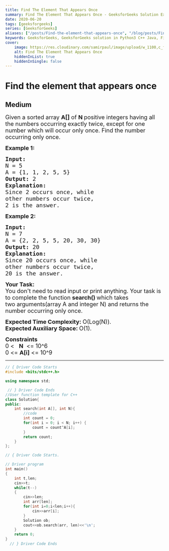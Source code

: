 ```yaml
---
title: Find The Element That Appears Once
summary: Find The Element That Appears Once - GeeksforGeeks Solution Explained
date: 2020-06-20
tags: [geeksforgeeks]
series: [GeeksforGeeks]
aliases: ["/posts/Find-the-element-that-appears-once", "/blog/posts/Find-the-element-that-appears-once", "/Find-the-element-that-appears-once", "/blog/Find-the-element-that-appears-once",]
keywords: GeeksforGeeks, GeeksforGeeks solution in Python3 C++ Java, Find The Element That Appears Once solution
cover:
    image: https://res.cloudinary.com/samirpaul/image/upload/w_1100,c_fit,co_rgb:FFFFFF,l_text:Arial_70_bold:Find The Element That Appears Once - Solution Explained/problem-solving.webp
    alt: Find The Element That Appears Once
    hiddenInList: true
    hiddenInSingle: false
---
```



# Find the element that appears once
## Medium 
<div class="problem-statement">
                <p></p><p><span style="font-size:18px">Given a sorted array <strong>A[]</strong> of <strong>N&nbsp;</strong>positive integers having all the numbers occurring exactly twice, except&nbsp;for one number which will occur only once. Find the number occurring only once.</span></p>

<p><span style="font-size:18px"><strong>Example 1:</strong></span></p>

<pre><span style="font-size:18px"><strong>Input:
</strong>N = 5
A = {1, 1, 2, 5, 5}<strong>
Output: </strong>2
<strong>Explanation: 
</strong>Since 2 occurs once, while
other numbers occur twice, 
2 is the answer.</span></pre>

<p><span style="font-size:18px"><strong>Example 2:</strong></span></p>

<pre><span style="font-size:18px"><strong>Input:
</strong>N = 7
A = {2, 2, 5, 5, 20, 30, 30}
<strong>Output: </strong>20
<strong>Explanation:
</strong>Since 20 occurs once, while
other numbers occur twice, 
20 is the answer.</span></pre>

<p><span style="font-size:18px"><strong>Your Task:</strong><br>
You don't need to read input or print anything. Your task is to complete the function&nbsp;<strong>search()&nbsp;</strong>which takes two&nbsp;arguments(array A and integer N) and returns the number occurring only once.</span></p>

<p><span style="font-size:18px"><strong>Expected Time Complexity:&nbsp;</strong>O(Log(N)).<br>
<strong>Expected Auxiliary Space:&nbsp;</strong>O(1).</span></p>

<p><span style="font-size:18px"><strong>Constraints</strong><br>
0 &lt; &nbsp; <strong>N</strong>&nbsp; &lt;= 10^6<br>
0 &lt;= <strong>A[i]</strong> &lt;= 10^9</span></p>
 <p></p>
            </div>

---




```cpp
// { Driver Code Starts
#include <bits/stdc++.h>

using namespace std;

 // } Driver Code Ends
//User function template for C++
class Solution{
public:	
	int search(int A[], int N){
	    //code
	    int count = 0;
	    for(int i = 0; i < N; i++) {
	        count = count^A[i];
	    }
	    return count;
	}
};

// { Driver Code Starts.

// Driver program
int main()
{
    int t,len;
    cin>>t;
    while(t--)
    {
        cin>>len;
        int arr[len];
        for(int i=0;i<len;i++){
            cin>>arr[i];
        }
        Solution ob;
        cout<<ob.search(arr, len)<<'\n';
    }
    return 0;
}
  // } Driver Code Ends
```
